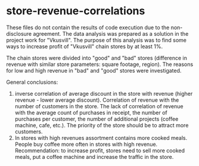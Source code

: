 # store-revenue-correlations

These files do not contain the results of code execution due to the non-disclosure agreement. 
The data analysis was prepared as a solution in the project work for "Vkusvill". The purpose of this analysis was to find some ways to increase profit of "Vkusvill" chain stores by at least 1%. 

The chain stores were divided into "good" and "bad" stores (difference in revenue with similar store parameters: square footage, region).
The reasons for low and high revenue in "bad" and "good" stores were investigated. 

General conclusions: 
1. inverse correlation of average discount in the store with revenue (higher revenue - lower average discount). 
Correlation of revenue with the number of customers in the store. 
The lack of correlation of revenue with the average count of purchases in receipt, the number of purchases per customer, the number of additional projects 
(coffee machine, cafe, etc.). The priority of the store should be to attract more customers.
2. In stores with high revenues assortment contains more cooked meals. People buy coffee more often in stores with high revenue.
Recommendation: to increase profit, stores need to sell more cooked meals, put a coffee machine and increase the traffic in the store. 

